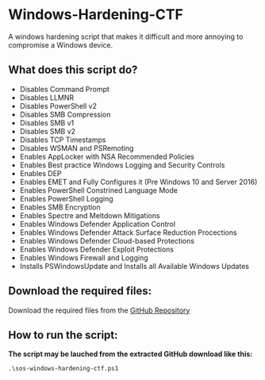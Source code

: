 # Windows-Hardening-CTF
A windows hardening script that makes it difficult and more annoying to compromise a Windows device.

## What does this script do?
- Disables Command Prompt
- Disables LLMNR
- Disables PowerShell v2
- Disables SMB Compression
- Disables SMB v1
- Disables SMB v2
- Disables TCP Timestamps
- Disables WSMAN and PSRemoting
- Enables AppLocker with NSA Recommended Policies
- Enables Best practice Windows Logging and Security Controls
- Enables DEP
- Enables EMET and Fully Configures it (Pre Windows 10 and Server 2016)
- Enables PowerShell Constrined Language Mode
- Enables PowerShell Logging
- Enables SMB Encryption
- Enables Spectre and Meltdown Mitigations
- Enables Windows Defender Application Control
- Enables Windows Defender Attack Surface Reduction Procections
- Enables Windows Defender Cloud-based Protections
- Enables Windows Defender Exploit Protections
- Enables Windows Firewall and Logging
- Installs PSWindowsUpdate and Installs all Available Windows Updates

## Download the required files:

Download the required files from the [GitHub Repository](https://github.com/simeononsecurity/Windows-Hardening-CTF)

## How to run the script:

**The script may be lauched from the extracted GitHub download like this:**
```
.\sos-windows-hardening-ctf.ps1
```
